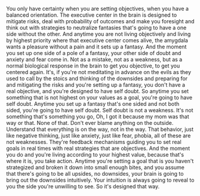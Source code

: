  You only have certainty when you are setting objectives, when you have a balanced orientation. The executive center in the brain is designed to mitigate risks, deal with probability of outcomes and make you foresight and think out with strategies to neutralize fantasies that's going to have a one side without the other. And anytime you are not living objectively and living by highest priority where that executive center comes alive, the amygdala wants a pleasure without a pain and it sets up a fantasy. And the moment you set up one side of a pole of a fantasy, your other side of doubt and anxiety and fear come in. Not as a mistake, not as a weakness, but as a normal biological response in the brain to get you objective, to get you centered again. It's, if you're not meditating in advance on the evils as they used to call by the stoics and thinking of the downsides and preparing for and mitigating the risks and you're setting up a fantasy, you don't have a real objective, and you're designed to have self doubt. So anytime you set something that is not highest on your values as a goal, you're going to have self doubt. Anytime you set up a fantasy that's one sided and not both sided, you're going to have self doubt. Self doubt is not a weakness. It's not something that's something you go, Oh, I got it because my mom was that way or that. None of that. Don't ever blame anything on the outside. Understand that everything is on the way, not in the way. That behavior, just like negative thinking, just like anxiety, just like fear, phobia, all of these are not weaknesses. They're feedback mechanisms guiding you to set real goals in real times with real strategies that are objectives. And the moment you do and you're living according to your highest value, because that's where it is, you take action. Anytime you're setting a goal that is you haven't strategized and broken it down into small enough bites, and you assume that there's going to be all upsides, no downsides, your brain is going to bring out the downsides intuitively. Your intuition is always going to reveal to you the side you're unwilling to see. So it's designed that way.